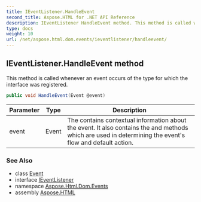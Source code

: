 ```yaml
---
title: IEventListener.HandleEvent
second_title: Aspose.HTML for .NET API Reference
description: IEventListener HandleEvent method. This method is called whenever an event occurs of the type for which the interface was registered
type: docs
weight: 10
url: /net/aspose.html.dom.events/ieventlistener/handleevent/
---
```

## IEventListener.HandleEvent method

This method is called whenever an event occurs of the type for which the interface was registered.

```csharp
public void HandleEvent(Event @event)
```

| Parameter | Type | Description |
| --- | --- | --- |
| event | Event | The contains contextual information about the event. It also contains the and methods which are used in determining the event's flow and default action. |

### See Also

* class [Event](../../event/)
* interface [IEventListener](../)
* namespace [Aspose.Html.Dom.Events](../../../aspose.html.dom.events/)
* assembly [Aspose.HTML](../../../)
